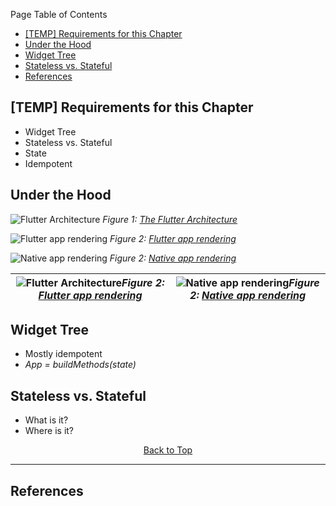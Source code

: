 Page Table of Contents
- [[TEMP] Requirements for this Chapter](#temp-requirements-for-this-chapter)
- [Under the Hood](#under-the-hood)
- [Widget Tree](#widget-tree)
- [Stateless vs. Stateful](#stateless-vs-stateful)
- [References](#references)

## [TEMP] Requirements for this Chapter
- Widget Tree
- Stateless vs. Stateful
- State
- Idempotent
  
## Under the Hood
![Flutter Architecture](https://github.com/Fasust/flutter-guide/wiki//.images/flutter-architecture.png)
_Figure 1: [The Flutter Architecture](https://www.youtube.com/watch?v=J5DQRPRBiFI)_

![Flutter app rendering](https://github.com/Fasust/flutter-guide/wiki//.images/flutter-rendering.png)
_Figure 2: [Flutter app rendering](https://medium.com/flutter-community/in-plain-english-so-what-the-heck-is-flutter-and-why-is-it-a-big-deal-7a6dc926b34a)_

![Native app rendering](https://github.com/Fasust/flutter-guide/wiki//.images/native-rendering.png)
_Figure 2: [Native app rendering](https://medium.com/flutter-community/in-plain-english-so-what-the-heck-is-flutter-and-why-is-it-a-big-deal-7a6dc926b34a)_

| ![Flutter Architecture](https://github.com/Fasust/flutter-guide/wiki//.images/flutter-architecture.png)_Figure 2: [Flutter app rendering](https://medium.com/flutter-community/in-plain-english-so-what-the-heck-is-flutter-and-why-is-it-a-big-deal-7a6dc926b34a)_ | ![Native app rendering](https://github.com/Fasust/flutter-guide/wiki//.images/native-rendering.png)_Figure 2: [Native app rendering](https://medium.com/flutter-community/in-plain-english-so-what-the-heck-is-flutter-and-why-is-it-a-big-deal-7a6dc926b34a)_ |
| ------------------------------------------------------------------------------------------------------- | --------------------------------------------------------------------------------------------------- |

## Widget Tree
- Mostly idempotent 
- _App = buildMethods(state)_
  
## Stateless vs. Stateful
- What is it?
- Where is it?

<p align="center"><a href="#">Back to Top</a></center></p>

---
## References 